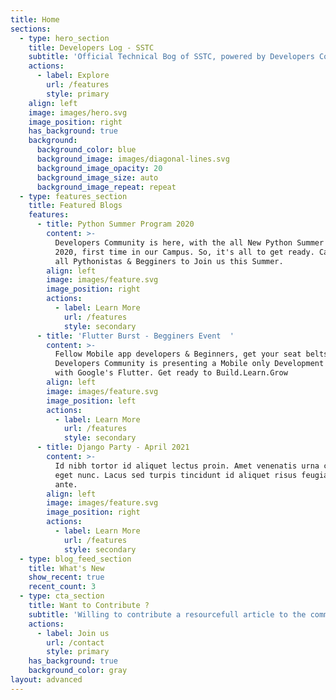 ```yaml
---
title: Home
sections:
  - type: hero_section
    title: Developers Log - SSTC
    subtitle: 'Official Technical Bog of SSTC, powered by Developers Community'
    actions:
      - label: Explore
        url: /features
        style: primary
    align: left
    image: images/hero.svg
    image_position: right
    has_background: true
    background:
      background_color: blue
      background_image: images/diagonal-lines.svg
      background_image_opacity: 20
      background_image_size: auto
      background_image_repeat: repeat
  - type: features_section
    title: Featured Blogs
    features:
      - title: Python Summer Program 2020
        content: >-
          Developers Community is here, with the all New Python Summer Project
          2020, first time in our Campus. So, it's all to get ready. Calling out
          all Pythonistas & Begginers to Join us this Summer.
        align: left
        image: images/feature.svg
        image_position: right
        actions:
          - label: Learn More
            url: /features
            style: secondary
      - title: 'Flutter Burst - Begginers Event  '
        content: >-
          Fellow Mobile app developers & Beginners, get your seat belts tight.
          Developers Community is presenting a Mobile only Development Event,
          with Google's Flutter. Get ready to Build.Learn.Grow
        align: left
        image: images/feature.svg
        image_position: left
        actions:
          - label: Learn More
            url: /features
            style: secondary
      - title: Django Party - April 2021
        content: >-
          Id nibh tortor id aliquet lectus proin. Amet venenatis urna cursus
          eget nunc. Lacus sed turpis tincidunt id aliquet risus feugiat in
          ante.
        align: left
        image: images/feature.svg
        image_position: right
        actions:
          - label: Learn More
            url: /features
            style: secondary
  - type: blog_feed_section
    title: What's New
    show_recent: true
    recent_count: 3
  - type: cta_section
    title: Want to Contribute ?
    subtitle: 'Willing to contribute a resourcefull article to the community, for free ?'
    actions:
      - label: Join us
        url: /contact
        style: primary
    has_background: true
    background_color: gray
layout: advanced
---
```

